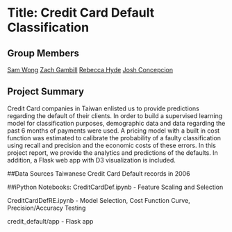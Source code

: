 # Title: Credit Card Default Classification
## Group Members
[Sam Wong](https://github.com/sandymule)
[Zach Gambill](https://github.com/zgambill)
[Rebecca Hyde](https://github.com/becca18)
[Josh Concepcion](https://github.com/airjoshua)

## Project Summary
Credit Card companies in Taiwan enlisted us to provide predictions regarding the default of their clients. In order to build a supervised learning model for classification purposes, demographic data and data regarding the past 6 months of payments were used. A pricing model with a built in cost function was estimated to calibrate the probability of a faulty classification using recall and precision and the economic costs of these errors. In this project report, we provide the analytics and predictions of the defaults. In addition, a Flask web app with D3 visualization is included.

##Data Sources 
Taiwanese Credit Card Default records in 2006

##iPython Notebooks: 
CreditCardDef.ipynb - Feature Scaling and Selection

CreditCardDefRE.ipynb - Model Selection, Cost Function Curve, Precision/Accuracy Testing

credit_default/app - Flask app
